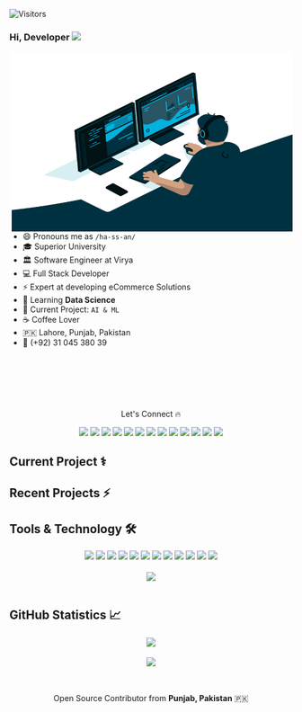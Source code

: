![Visitors](https://visitor-badge.glitch.me/badge?page_id=Hassansajjad4it.HassanSajjad)


### Hi, Developer <img src="https://media.giphy.com/media/hvRJCLFzcasrR4ia7z/giphy.gif" width="25px">
<img align="right" alt="Developer Usama Sarwar" src="code.gif" width="500" height="320" />

- 😄 Pronouns me as `/ha-ss-an/`
- 🎓 Superior University
- 🏛 Software Engineer at Virya
- 💻 Full Stack Developer
- ⚡ Expert at developing eCommerce Solutions
- 🌱 Learning **Data Science**
- 🔭 Current Project: `AI & ML`
- ☕️ Coffee Lover
- 🇵🇰 Lahore, Punjab, Pakistan
- 📱 (+92) 31 045 380 39 

<br><br>
<div align="center">
<a href="https://stars.github.com/nominate/">
    <img src=""/>
</a>
<br><br>
<p align="center"> Let's Connect 🔥</p>
<a href="https://hassansajjad4it.github.io/">
<img src="https://img.shields.io/badge/Portfolio-000000?style=for-the-badge&logo=opsgenie&logoColor=ffffff"></a> 
<a href="https://github.com/Hassansajjad4it">
<img src="https://img.shields.io/badge/Github-211F1F?style=for-the-badge&logo=GitHub&logoColor=ffffff"></a> 
<a href="">
<img src="https://img.shields.io/badge/Youtube-FF0000?style=for-the-badge&logo=Youtube&logoColor=ffffff"></a>
<a href="">
<img src="https://img.shields.io/badge/Linkedin-0077B5?style=for-the-badge&logo=Linkedin&logoColor=ffffff"></a>
<a href="">
<img src="https://img.shields.io/badge/Facebook-1877F2?style=for-the-badge&logo=Facebook&logoColor=ffffff"></a>
<a href="">
<img src="https://img.shields.io/badge/Twitter-08A0E9?style=for-the-badge&logo=Twitter&logoColor=ffffff"></a>
<a href="">
<img src="https://img.shields.io/badge/Instagram-DD2A7B?style=for-the-badge&logo=Instagram&logoColor=ffffff"></a>
<a href="">
<img src="https://img.shields.io/badge/Reviews-211F1F?style=for-the-badge&logo=google&logoColor=ffffff"></a>
<a href="">
<img src="https://img.shields.io/badge/ASK.fm-DB3552?style=for-the-badge&logo=askfm&logoColor=ffffff"></a>
<a href="">
<img src="https://img.shields.io/badge/Gmail-D44638?style=for-the-badge&logo=gmail&logoColor=ffffff"></a>
<a href="https://m.me/UsamaSarwarOfficial/">
<img src="https://img.shields.io/badge/Chat-1877F2?style=for-the-badge&logo=Messenger&logoColor=ffffff"></a>
<a href="">
<img src="https://img.shields.io/badge/Chat-25D366?style=for-the-badge&logo=WhatsApp&logoColor=ffffff"></a>
<a href="https://wa.me/923100007773?text=Thank%20you%20for%20supporting%20me%20%E2%9D%A4%0ABank%20Account%20Details%0ATitle%3A%20USAMA%20SARWAR%0AIBAN%3A%20PK90HABB0022417901576303">
<img src="https://img.shields.io/badge/Support-Developer-784fff?style=for-the-badge&logo=buy-me-a-coffee&logoColor=ffffff"></a>
</div>
    
## Current Project ⚕



## Recent Projects ⚡



## Tools & Technology 🛠
<div align="center">
<!-- <p align="center"></p> -->
<img src="https://img.shields.io/badge/Flutter-02569B?style=for-the-badge&logo=flutter&logoColor=white" />
<img src="https://img.shields.io/badge/Dart-0175C2?style=for-the-badge&logo=dart&logoColor=white" />
<img src="https://img.shields.io/badge/C++-00599C?style=for-the-badge&logo=cplusplus&logoColor=white" />
<img src="https://img.shields.io/badge/C_Sharp-239120?style=for-the-badge&logo=csharp&logoColor=white" />
<img src="https://img.shields.io/badge/Java-007396?style=for-the-badge&logo=java&logoColor=white" />
<img src="https://img.shields.io/badge/JavaScript-F7DF1E?style=for-the-badge&logo=javascript&logoColor=white" />
<img src="https://img.shields.io/badge/Python-FFD43B?style=for-the-badge&logo=python&logoColor=white"/>
<img src="https://img.shields.io/badge/firebase-ffca28?style=for-the-badge&logo=firebase&logoColor=white" />
<img src="https://img.shields.io/badge/Git-F05032?style=for-the-badge&logo=git&logoColor=white" />
<img src="https://img.shields.io/badge/Adobe_Photoshop-00aeff?style=for-the-badge&logo=Adobe%20photoshop&logoColor=white"/>
<img src="https://img.shields.io/badge/Adobe_Illustrator-ff9900?style=for-the-badge&logo=Adobe-illustrator&logoColor=white" />
<img src="https://img.shields.io/badge/Adobe_XD-FF61F6?style=for-the-badge&logo=Adobe%20XD&logoColor=white" />
<br><br>
<img align="center"  src="https://github-readme-stats.vercel.app/api/top-langs/?username=UsamaSarwar&theme=dark&layout=compact&langs_count=20&hide_title=true"/>
</div>
<br>

## GitHub Statistics 📈

<div align="center">
    <img align="center" src="https://github-readme-stats.vercel.app/api?username=Hassansajjad4it&theme=dark&hide_title=true&include_all_commits=true"/>
</div><br>
<div align="center">  
<img align="center" src="https://github-profile-trophy.vercel.app/?username=Hassansajjad4it&margin-w=15&margin-h=15" />
<!-- [![Usama Sarwar Achievements](https://github-profile-trophy.vercel.app/?username=Hassansajjad4it&margin-w=15&margin-h=15)](https://github-profile-trophy.vercel.app/?username=UsamaSarwar&margin-w=15&margin-h=15) -->
</div>
<br><br>
<p align="center">Open Source Contributor from <b>Punjab, Pakistan</b> 🇵🇰 </p>

